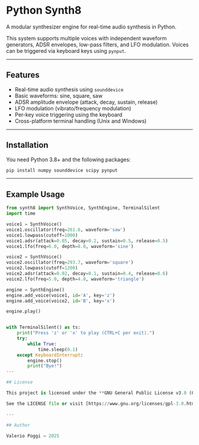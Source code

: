 # Python Synth8

A modular synthesizer engine for real-time audio synthesis in Python.

This system supports multiple voices with independent waveform generators,
ADSR envelopes, low-pass filters, and LFO modulation. Voices can be triggered
via keyboard keys using `pynput`.

---

## Features

- Real-time audio synthesis using `sounddevice`
- Basic waveforms: sine, square, saw
- ADSR amplitude envelope (attack, decay, sustain, release)
- LFO modulation (vibrato/frequency modulation)
- Per-key voice triggering using the keyboard
- Cross-platform terminal handling (Unix and Windows)

---

## Installation

You need Python 3.8+ and the following packages:

```bash
pip install numpy sounddevice scipy pynput
```

---

## Example Usage

```python
from synth8 import SynthVoice, SynthEngine, TerminalSilent
import time

voice1 = SynthVoice()
voice1.oscillator(freq=261.6, waveform='saw')
voice1.lowpass(cutoff=1000)
voice1.adsr(attack=0.05, decay=0.2, sustain=0.5, release=0.5)
voice1.lfo(freq=6.0, depth=8.0, waveform='sine')

voice2 = SynthVoice()
voice2.oscillator(freq=293.7, waveform='square')
voice2.lowpass(cutoff=1200)
voice2.adsr(attack=0.02, decay=0.1, sustain=0.4, release=0.6)
voice2.lfo(freq=5.0, depth=4.0, waveform='triangle')

engine = SynthEngine()
engine.add_voice(voice1, id='A', key='z')
engine.add_voice(voice2, id='B', key='x')

engine.play()


with TerminalSilent() as ts:
    print("Press 'z' or 'x' to play (CTRL+C per exit).")
    try:
        while True:
            time.sleep(0.1)
    except KeyboardInterrupt:
        engine.stop()
        print("Bye!")
---

## License

This project is licensed under the **GNU General Public License v3.0 (GPLv3)**.

See the LICENSE file or visit [https://www.gnu.org/licenses/gpl-3.0.html](https://www.gnu.org/licenses/gpl-3.0.html) for details.

---

## Author

Valerio Poggi — 2025


